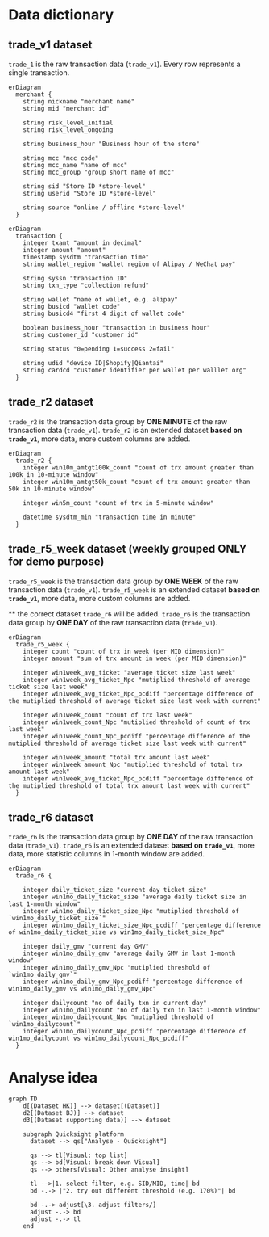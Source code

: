 
# Data dictionary

## trade_v1 dataset
`trade_1` is the raw transaction data (`trade_v1`). Every row represents a single transaction.

```mermaid
erDiagram
  merchant {
    string nickname "merchant name" 
    string mid "merchant id"

    string risk_level_initial
    string risk_level_ongoing

    string business_hour "Business hour of the store"

    string mcc "mcc code"
    string mcc_name "name of mcc"
    string mcc_group "group short name of mcc"

    string sid "Store ID *store-level"
    string userid "Store ID *store-level" 

    string source "online / offline *store-level"
  }
```

```mermaid
erDiagram
  transaction {
    integer txamt "amount in decimal"
    integer amount "amount"
    timestamp sysdtm "transaction time"
    string wallet_region "wallet region of Alipay / WeChat pay"

    string syssn "transaction ID"
    string txn_type "collection|refund"

    string wallet "name of wallet, e.g. alipay"
    string busicd "wallet code"
    string busicd4 "first 4 digit of wallet code"

    boolean business_hour "transaction in business hour"
    string customer_id "customer id"

    string status "0=pending 1=success 2=fail"

    string udid "device ID|Shopify|Qiantai"
    string cardcd "customer identifier per wallet per walllet org"
  }
```

## trade_r2 dataset
`trade_r2` is the transaction data group by **ONE MINUTE** of the raw transaction data (`trade_v1`). 
`trade_r2` is an extended dataset **based on `trade_v1`**, more data, more custom columns are added.

```mermaid
erDiagram
  trade_r2 {
    integer win10m_amtgt100k_count "count of trx amount greater than 100k in 10-minute window"
    integer win10m_amtgt50k_count "count of trx amount greater than 50k in 10-minute window"

    integer win5m_count "count of trx in 5-minute window"

    datetime sysdtm_min "transaction time in minute"
  }
```

## trade_r5_week dataset (weekly grouped ONLY for demo purpose)
`trade_r5_week` is the transaction data group by **ONE WEEK** of the raw transaction data (`trade_v1`). 
`trade_r5_week` is an extended dataset **based on `trade_v1`**, more data, more custom columns are added.

** the correct dataset `trade_r6` will be added.
`trade_r6` is the transaction data group by **ONE DAY** of the raw transaction data (`trade_v1`).

```mermaid
erDiagram
  trade_r5_week {
    integer count "count of trx in week (per MID dimension)"
    integer amount "sum of trx amount in week (per MID dimension)"

    integer win1week_avg_ticket "average ticket size last week"
    integer win1week_avg_ticket_Npc "mutiplied threshold of average ticket size last week"
    integer win1week_avg_ticket_Npc_pcdiff "percentage difference of the mutiplied threshold of average ticket size last week with current"

    integer win1week_count "count of trx last week"
    integer win1week_count_Npc "mutiplied threshold of count of trx last week"
    integer win1week_count_Npc_pcdiff "percentage difference of the mutiplied threshold of average ticket size last week with current"

    integer win1week_amount "total trx amount last week"
    integer win1week_amount_Npc "mutiplied threshold of total trx amount last week"
    integer win1week_avg_ticket_Npc_pcdiff "percentage difference of the mutiplied threshold of total trx amount last week with current"
  }
```

## trade_r6 dataset
`trade_r6` is the transaction data group by **ONE DAY** of the raw transaction data (`trade_v1`).
`trade_r6` is an extended dataset **based on `trade_v1`**, more data, more statistic columns in 1-month window are added.

```mermaid
erDiagram
  trade_r6 {

    integer daily_ticket_size "current day ticket size"
    integer win1mo_daily_ticket_size "average daily ticket size in last 1-month window"
    integer win1mo_daily_ticket_size_Npc "mutiplied threshold of `win1mo_daily_ticket_size`"
    integer win1mo_daily_ticket_size_Npc_pcdiff "percentage difference of win1mo_daily_ticket_size vs win1mo_daily_ticket_size_Npc"

    integer daily_gmv "current day GMV"
    integer win1mo_daily_gmv "average daily GMV in last 1-month window"
    integer win1mo_daily_gmv_Npc "mutiplied threshold of `win1mo_daily_gmv`"
    integer win1mo_daily_gmv_Npc_pcdiff "percentage difference of win1mo_daily_gmv vs win1mo_daily_gmv_Npc"

    integer dailycount "no of daily txn in current day"
    integer win1mo_dailycount "no of daily txn in last 1-month window"
    integer win1mo_dailycount_Npc "mutiplied threshold of `win1mo_dailycount`"
    integer win1mo_dailycount_Npc_pcdiff "percentage difference of win1mo_dailycount vs win1mo_dailycount_Npc_pcdiff"
  }
```

# Analyse idea

```mermaid
graph TD
    d[(Dataset HK)] --> dataset[(Dataset)]
    d2[(Dataset BJ)] --> dataset
    d3[(Dataset supporting data)] --> dataset

    subgraph Quicksight platform
      dataset --> qs["Analyse - Quicksight"]

      qs --> tl[Visual: top list]
      qs --> bd[Visual: break down Visual]
      qs --> others[Visual: Other analyse insight]

      tl -->|1. select filter, e.g. SID/MID, time| bd
      bd -.-> |"2. try out different threshold (e.g. 170%)"| bd

      bd -.-> adjust[\3. adjust filters/]
      adjust -.-> bd
      adjust -.-> tl
    end
```
